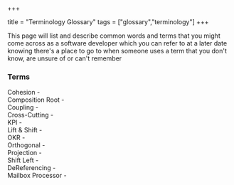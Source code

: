 +++

title = "Terminology Glossary"
tags = ["glossary","terminology"]
+++

This page will list and describe common words and terms that you might come across as a software developer which you can refer to at a later date knowing there's a place to go to when someone uses a term that you don't know, are unsure of or can't remember

### Terms

Cohesion -  
Composition Root -   
Coupling -  
Cross-Cutting -  
KPI -  
Lift & Shift -  
OKR -  
Orthogonal -   
Projection -  
Shift Left -  
DeReferencing -  
Mailbox Processor -  

<!--more-->
